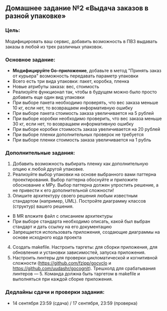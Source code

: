 ## Домашнее задание №2 «Выдача заказов в разной упаковке»
### Цель:

Модифицировать ваш сервис, добавить возможность в ПВЗ выдавать заказы в любой из трех различных упаковок.

### Основное задание:

- **Модифицируйте Go-приложение**, добавьте в метод "Принять заказ от курьера" возможность передавать параметр упаковки
- Всего есть три вида упаковки: пакет, коробка, пленка
- Новые атрибуты заказа: вес, стоимость
- Реализуйте функционал так, чтобы в будущем можно было просто добавить еще один вид упаковки
- При выборе пакета необходимо проверять, что вес заказа меньше 10 кг, если нет, то возвращаем информативную ошибку
- При выборе пакета стоимость заказа увеличивается на 5 рублей
- При выборе коробки необходимо проверить, что вес заказа меньше 30 кг, если нет, то возвращаем информативную ошибку
- При выборе коробки стоимость заказа увеличивается на 20 рублей
- При выборе пленки дополнительных проверок не требуется
- При выборе пленки стоимость заказа увеличивается на 1 рубль

### Дополнительные задания:
1. Добавить возможность выбирать пленку как дополнительную опцию к любой другой упаковке.
2. Реализуйте выбор упаковки на основе выбранного вами паттерна проектирования. Выбор паттерна обоснуйте и приложите обоснование к МРу. Выбор паттерна должен упростить решение, а не привести к его дополнительной сложности!
3. Опишите архитектуру своего решения любым известным стандартом (например, UML). Постройте диаграмму классов (структур) вашего решения.
- В MR вложите файл с описанием архитектуры
- При выборе стандарта необходимо описать, какой был выбран стандарт и дать ссылку на его документацию
- Запрещается использовать приложения, создающие диаграммы на основе исходного кода проекта
4. Создать makefile. Настроить таргеты: для сборки приложения, для обновления и установки зависимостей, запуска приложения. 
5. Настроить линтеры для проверки цикломатической и когнитивной сложности (https://github.com/fzipp/gocyclo и https://github.com/uudashr/gocognit). Трешхолд для срабатывания линтеров — 5. Команда должна быть таргетом в makefile и выполняться при каждой сборке приложения. 


### Дедлайны сдачи и проверки задания: 
- 14 сентября 23:59 (сдача) / 17 сентября, 23:59 (проверка)

